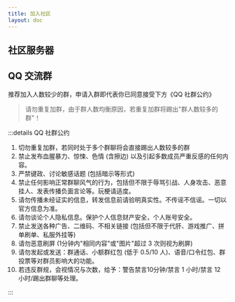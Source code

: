 ```yaml
---
title: 加入社区
layout: doc
---
```


## 社区服务器

<LinkGrid :items="server" />

## QQ 交流群

推荐加入人数较少的群，申请入群即代表你已同意接受下方《QQ 社群公约》

> 请勿重复加群，由于群人数均衡原因，若重复加群将踢出"群人数较多的群"！

:::details QQ 社群公约

1. 切勿重复加群，若同时处于多个群聊将会直接踢出人数较多的群
2. 禁止发布血腥暴力、惊悚、色情 (含擦边) 以及引起多数成员严重反感的任何内容。
3. 严禁键政、讨论敏感话题 (包括暗示等形式)
4. 禁止任何影响正常群聊风气的行为，包括但不限于辱骂引战、人身攻击、恶意挂人、发表传播负面言论等。玩梗请适度。
5. 请勿传播未经证实的信息，转发信息前请验明真实性。不传谣不信谣。一切以官方信息为准。
6. 请勿谈论个人隐私信息。保护个人信息财产安全，个人账号安全。
7. 禁止发送各种广告、二维码、不相关链接 (包括但不限于代肝、游戏推广、拼单刷单、私服外挂等)
8. 请勿恶意刷屏 (1分钟内"相同内容"或"图片"超过 3 次则视为刷屏)
9. 请勿发起或发送：群通话、小额群红包 (低于 0.5/10 人)、语音/口令红包、群投票等对群员影响大的功能。
10. 若违反群规，会视情况与次数，给予：警告禁言10分钟/禁言 1 小时/禁言 12 小时/踢出群聊等处理。

:::

<QQGroupList />

<script setup lang="ts">
import { onMounted } from 'vue'
import { serverLink } from '../components/links/Community'
import QQGroupList from '@/components/QQGroupList.vue'

const server = [
  serverLink('discord', 'Discord'),
  serverLink('qq', 'QQ 频道'),
]
</script>
